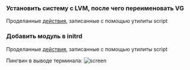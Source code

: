 ### Установить систему с LVM, после чего переименовать VG
Проделанные [действия](typescript_vgs), записанные с помощью утилиты script

### Добавить модуль в initrd
Проделанные [действия](typescript_module), записанные с помощью утилиты script

Пингвин в выводе терминала:
![screen](https://sun9-7.userapi.com/c857136/v857136368/1101df/Rqu6qw-VFek.jpg)
